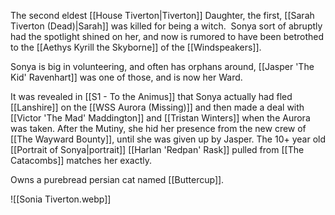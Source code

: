 The second eldest [[House Tiverton|Tiverton]] Daughter, the first, [[Sarah Tiverton (Dead)|Sarah]] was killed for being a witch.  Sonya sort of abruptly had the spotlight shined on her, and now is rumored to have been betrothed to the [[Aethys Kyrill the Skyborne]] of the [[Windspeakers]].

Sonya is big in volunteering, and often has orphans around, [[Jasper 'The Kid' Ravenhart]] was one of those, and is now her Ward.

It was revealed in [[S1 - To the Animus]] that Sonya actually had fled [[Lanshire]] on the [[WSS Aurora (Missing)]] and then made a deal with [[Victor 'The Mad' Maddington]] and [[Tristan Winters]] when the Aurora was taken.  After the Mutiny, she hid her presence from the new crew of [[The Wayward Bounty]], until she was given up by Jasper.  The 10+ year old [[Portrait of Sonya|portrait]] [[Harlan 'Redpan' Rask]] pulled from [[The Catacombs]] matches her exactly.

Owns a purebread persian cat named [[Buttercup]].

![[Sonia Tiverton.webp]]